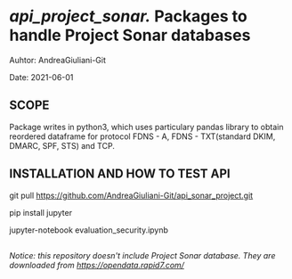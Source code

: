 # *api_project_sonar.* Packages to handle Project Sonar databases

Auhtor: AndreaGiuliani-Git

Date: 2021-06-01


## SCOPE
Package writes in python3, which uses particulary pandas library to obtain reordered dataframe for protocol FDNS - A, FDNS - TXT(standard DKIM, DMARC, SPF, STS) and TCP.

## INSTALLATION AND HOW TO TEST API
git pull https://github.com/AndreaGiuliani-Git/api_sonar_project.git

pip install jupyter

jupyter-notebook evaluation_security.ipynb

##
*Notice: this repository doesn't include Project Sonar database. They are downloaded from https://opendata.rapid7.com/*
